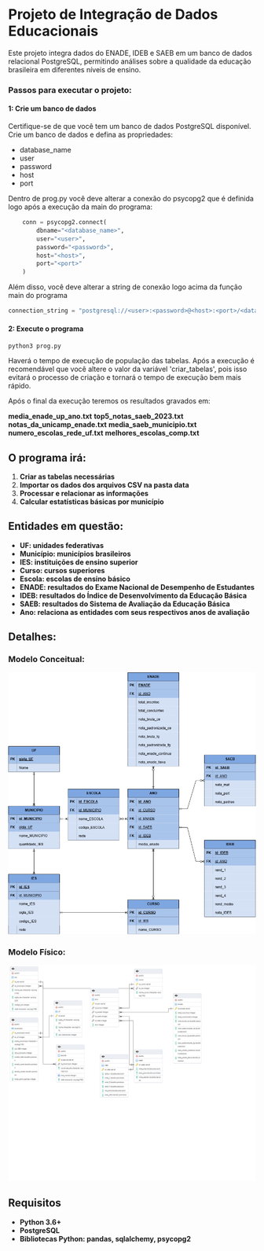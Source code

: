 # Projeto de Integração de Dados Educacionais

Este projeto integra dados do ENADE, IDEB e SAEB em um banco de dados relacional PostgreSQL, permitindo análises sobre a qualidade da educação brasileira em diferentes níveis de ensino.

### Passos para executar o projeto:

#### 1: Crie um banco de dados
Certifique-se de que você tem um banco de dados PostgreSQL disponível. Crie um banco de dados e defina as propriedades:
- database_name
- user
- password
- host
- port

Dentro de prog.py você deve alterar a conexão do psycopg2 que é definida logo após a execução da main do programa:

```python
    conn = psycopg2.connect(
        dbname="<database_name>",
        user="<user>",
        password="<password>",
        host="<host>",
        port="<port>"
    )
```

Além disso, você deve alterar a string de conexão logo acima da função main do programa
```python
connection_string = "postgresql://<user>:<password>@<host>:<port>/<database_name>"
```

#### 2: Execute o programa
```
python3 prog.py
```

Haverá o tempo de execução de população das tabelas. Após a execução é recomendável que você altere o valor da variável 'criar_tabelas', pois isso evitará o processo de criação e tornará o tempo de execução bem mais rápido.

Após o final da execução teremos os resultados gravados em:

**media_enade_up_ano.txt**
**top5_notas_saeb_2023.txt**
**notas_da_unicamp_enade.txt**
**media_saeb_municipio.txt**
**numero_escolas_rede_uf.txt**
**melhores_escolas_comp.txt**

## O programa irá:

1. **Criar as tabelas necessárias**
2. **Importar os dados dos arquivos CSV na pasta data**
3. **Processar e relacionar as informações**
4. **Calcular estatísticas básicas por município**

## Entidades em questão:

* **UF: unidades federativas**
* **Município: municípios brasileiros**
* **IES: instituições de ensino superior**
* **Curso: cursos superiores**
* **Escola: escolas de ensino básico**
* **ENADE: resultados do Exame Nacional de Desempenho de Estudantes**
* **IDEB: resultados do Índice de Desenvolvimento da Educação Básica**
* **SAEB: resultados do Sistema de Avaliação da Educação Básica**
* **Ano: relaciona as entidades com seus respectivos anos de avaliação**

## Detalhes:

### Modelo Conceitual:
<p align="center">
    <img src="Conceptual_Diagram.png" alt="Modelo Conceitual do BD" width="700"/>
</p>

### Modelo Físico:
<p align="center">
    <img src="ERD_Diagram.png" alt="Modelo Físico do BD" width="700"/>
</p>

## Requisitos

* **Python 3.6+**
* **PostgreSQL**
* **Bibliotecas Python: pandas, sqlalchemy, psycopg2**
